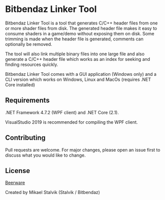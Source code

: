 # Bitbendaz Linker Tool

Bitbendaz Linker Tool is a tool that generates C/C++ header files from one or more shader files from disk.
The generated header file makes it easy to consume shaders in a game/demo without exposing them on disk.
Some trimming is made when the header file is generated, comments can optionally be removed.

The tool will also link multiple binary files into one large file and also generate a C/C++ header file which works as an index for seeking and finding resources quickly.

Bitbendaz Linker Tool comes with a GUI application (Windows only) and a CLI version which works on Windows, Linux and MacOs (requires .NET Core installed)

## Requirements
.NET Framework 4.7.2 (WPF client) and .NET Core (2.1).

VisualStudio 2019 is recommended for compiling the WPF client.


## Contributing
Pull requests are welcome. For major changes, please open an issue first to discuss what you would like to change.

## License
[Beerware](https://en.wikipedia.org/wiki/Beerware)


Created by Mikael Stalvik (Stalvik / Bitbendaz)